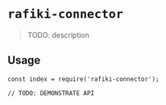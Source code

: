 # `rafiki-connector`

> TODO: description

## Usage

```
const index = require('rafiki-connector');

// TODO: DEMONSTRATE API
```
